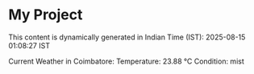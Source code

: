 # My Project

This content is dynamically generated in Indian Time (IST): 2025-08-15 01:08:27 IST


Current Weather in Coimbatore:
Temperature: 23.88 °C
Condition: mist
